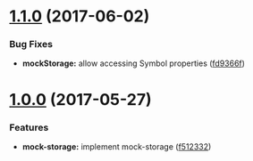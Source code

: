 <a name="1.1.0"></a>
# [1.1.0](https://github.com/TylorS/mock-storage/compare/v1.0.0...v1.1.0) (2017-06-02)


### Bug Fixes

* **mockStorage:** allow accessing Symbol properties ([fd9366f](https://github.com/TylorS/mock-storage/commit/fd9366f))



<a name="1.0.0"></a>
# [1.0.0](https://github.com/TylorS/mock-storage/compare/f512332...v1.0.0) (2017-05-27)


### Features

* **mock-storage:** implement mock-storage ([f512332](https://github.com/TylorS/mock-storage/commit/f512332))



